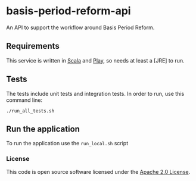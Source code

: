 
# basis-period-reform-api

An API to support the workflow around Basis Period Reform.

## Requirements

This service is written in [Scala](http://www.scala-lang.org/) and [Play](http://playframework.com/), so needs at least
a [JRE] to run.

## Tests

The tests include unit tests and integration tests.
In order to run, use this command line:

```
./run_all_tests.sh
```

## Run the application

To run the application use the `run_local.sh` script


### License

This code is open source software licensed under the [Apache 2.0 License]("http://www.apache.org/licenses/LICENSE-2.0.html").